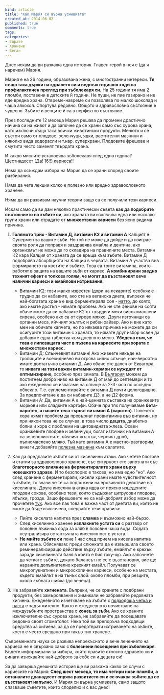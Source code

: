 ```yaml
---
kind: article
title: "Как Мария си върна усмивката"
created_at: 2014-06-02 
published: true
comments: true
tags:
categories:
- Здраве
- Хранене
- Веган
--- 
```

Днес искам да ви разкажа една история. Главен герой в нея е (да я наречем) Мария.

Мария е на 26 години, образована жена, с многостранни интереси. **Тя също така държи на здравето си и веднъж годишно ходи на профилактичен преглед при зъболекаря си.** На 25 години тя има 2 пломби, поставени в детските й години. Не пуши, не пие газирано и не яде вредна храна. Отвреме-навреме си позволява по малко шоколад и чаша алкохол. Спортува редовно. Общото и здравословно състояние е чудесно. Зъбите и венците й са в перфектно състояние.

През последните 12 месеца Мария решава да промени драстично начина си на живот и да започне да се храни само със сурова храна, като изключи също така всички животински продукти. Менюто и се състои само от плодове, зеленчуци, ядки, растителни мазнини и няколко вида водорасли и т.нар. суперхрани. Плодовите фрешове и смутита често заменят твърдата храна. 

И какво мислите установява зъболекаря след една година? Шестнадесет (Да! 16!!) кариеса!! 

Няма да осъждам избора на Мария да се храни според своите разбирания.

Няма да чета лекции колко е полезно или вредно здравословното хранене.

Няма да ви развивам научни теории защо са се получили тези кариеси.

Искам само да ви дам няколко практически съвета **как да подобрите състоянието на зъбите си**, ако храната ви изключва една или няколко групи храни или страдате от **множествени кариеси** без ясно видима причина. 

1. **Голямото трио - Витамин Д, витамин К2 и витамин А**
Калцият е Супермен за вашите зъби. Но той не може да дойде и да изиграе своята роля да поправя и заздравява емайла и дентина, ако организмът не може да го складира на правилните места. Витамин К2 кара Калция от храната да се връща към зъбите. Витамин Д подобрява абсорбцията на Калций в червата. Витамин А участва във формирането на костите и зъбите. Това са трите витамина, които работят в защита на вашите зъби от кариес. **А комбинирани заедно техният ефект е толкова голям, че могат да възстановят вече налични кариеси и емайлови изтривания.**
    * Витамин К2: този малко известен (дори на лекарите) особняк е трудно да си набавите, ако сте на веганска диета, въпреки че най-богатата храна е вид ферментирала соя - [натто](http://en.wikipedia.org/wiki/Natt%C5%8D), до която, ако имате достъп - нямате проблем. Ако не сте фенове на соята обаче може да си набавите К2 от твърди и меки високомаслени сирена, особено ако са от сурово мляко. Други източници са органни меса, яйчният жълтък и рибен хайвер. Ако и вие като мен не обичате хапчета, но по някаква причина не можете да си осигурите този витамин с храната, то нямате друг избор освен да добавите една таблетка към дневното меню. **Убедена съм, че това е липсващата част в пъзела на кариесите при хората с множествен кариес.**
    * Витамин Д: Слънчевият витамин! Ако живеете някъде на тропиците и всекидневно ви огрява силно слънце, най-вероятно имате достатъчно витамин Д. Ако обаче сте далеч от Екватора, то **нивата на този важен витамин-хормон се нуждаят от оптимизиране**, особено през зимата. В [България](http://www.bb-team.org/articles/4614_ednogodishen-eksperiment-s-vitamin-d) можем да постигнем добро ниво на витамин Д от май до септември и то ако ежедневно се излагаме на слънце за 2-3 часа по оскъдно облекло. Т.е. суплементирайте с витамин Д почти целогодишно. За предпочитане е да си набавите Д3, а не Д2 форма.
    * Витамин А: Да, витамин А е най-ценната съставка на оранжевите моркови или сладките картофи. Обаче при тях получаваме **бета-каротен, а нашите тела търсят витамин А (каротен)**. Повечето хора нямат проблем да превърнат провитамина във витамин, но при някои това не се случва, в това число **децата**, диабетно болни и хора с проблеми на щитовидната жлеза. Освен оранжевите плодове и зеленчуци, богат източник на витамин А са зеленолистните, яйчният жълтък, черният дроб, пълномаслено мляко. Тъй като витамин А е мастно-разтворим, винаги добавяйте [полезна мазнина](/blog/2014-04-08-%D0%B7%D0%B0%D1%89%D0%BE-%D0%BD%D0%B8%D0%BA%D0%BE%D0%B3%D0%B0-%D0%BD%D0%B5-%D1%82%D1%80%D1%8F%D0%B1%D0%B2%D0%B0-%D0%B4%D0%B0-%D1%8F%D0%B4%D0%B5%D1%82%D0%B5-%D0%BC%D0%B0%D1%80%D0%B3%D0%B0%D1%80%D0%B8%D0%BD/) към салатите.

2. Как да предпазите зъбите си от киселинни атаки. Ако четете блогове и статии за здравословно хранене, със сигурност сте запознати със **благотворното влияние на ферментиралите храни върху човешкото здраве**. И то безспорно е такова, но има едно "но". Ако след хранене с ферментирали, кисели храни имате чувствителност в зъбите, то значи че те са подложени на ерозивното действие на киселината.
Друга киселинна атака идва от прясно изцедените плодови сокове, особено тези, които съдържат цитрусови плодове, ябълки, грозде. Защо фрешовете не са най-добрият избор може да прочетете [тук](/blog/2014-04-02-%D1%82%D1%80%D0%B8-%D1%85%D1%80%D0%B0%D0%BD%D0%B8-%D0%BA%D0%BE%D0%B8%D1%82%D0%BE-%D1%81%D0%B5-%D0%B7%D0%B0%D0%B1%D0%BB%D1%83%D0%B6%D0%B4%D0%B0%D0%B2%D0%B0%D1%82%D0%B5-%D1%87%D0%B5-%D1%81%D0%B0-%D0%BF%D0%BE%D0%BB%D0%B5%D0%B7%D0%BD%D0%B8/). Ако все пак това е важна част от диетата ви, която не може да бъде изключена, следвайте тези правила:
    * Пийте киселата напитка през **сламка** и възможно най-бързо.
    * След киселинно хранене **изплакнете устата си** с разтвор от половин лъжичка сода за хляб в половин чаша вода. Содата неутрализира остантъчната киселинност в устата.
    * **Не мийте зъбите си** поне 1 час след прием на кисела напитка или храна. Обяснявам: преди слюнката да е извършила своето реминерализиращо действие върху зъбите, емайлът е крехък заради киселинната баня в който е бил току-що. Ако започнете да четкате зъбите, докато балансът не се е възстановил, вие ще нараните допълнително крехкият емайл. Получават се микропукнатини и микроскопични кариеси, особено на местата, където емайлът е на тънък слой: около пломби, при резците, около зъбната шийка (до венеца).

3. Не забравяйте **хигиената**. Въпреки, че се храните с подбрани продукти, без замърсявания и химикали не забравяйте редовната хигиена. Ежедневното изчеткване на зъбите с [подходяща четка и паста](/blog/2014-02-19-%D0%BA%D0%BE%D0%B8-%D1%81%D0%B0-%D0%BD%D0%B0%D0%B8%CC%86-%D0%B4%D0%BE%D0%B1%D1%80%D0%B8%D1%82%D0%B5-%D1%87%D0%B5%D1%82%D0%BA%D0%B0-%D0%B8-%D0%BF%D0%B0%D1%81%D1%82%D0%B0-%D0%B7%D0%B0-%D0%B7%D1%8A%D0%B1%D0%B8/) е задължително. Както и ежедневното почистване на междузъбните пространства с **конец за зъби**. Ако се храните изключително със сурова храна, не забравяйте да посещавате редовно своят стоматолог. Нека той ви препоръча подходящи средства за хигиена, за да се предотврати изтриването на зъбите, което е често срещано при такъв тип хранене.

Съвременната наука се развива непрекъснато и вече лечението на кариеса не е свързано само с **болезнени посещения при зъболекаря**. Бъдете информирани за избора, който правите относно здравето си и винаги изисквайте най-доброто за себе си и децата си! 

За да завърша днешната история ще ви разкажа какво се случи с кариесите на Мария: **След шест месеца, тя има четири нови пломби, а останалите дванадесет спряха развитието си и се очаква зъбите да се възстановят напълно**. И Мария си върна усмивката, само защото спазваше съветите, които споделих и с вас днес! 